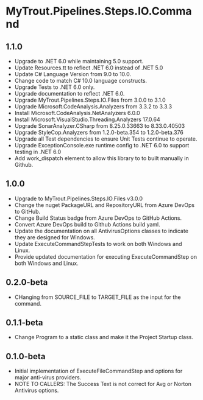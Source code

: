 # MyTrout.Pipelines.Steps.IO.Command

## 1.1.0
 - Upgrade to .NET 6.0 while maintaining 5.0 support.
 - Update Resources.tt to reflect .NET 6.0 instead of .NET 5.0
 - Update C# Language Version from 9.0 to 10.0.
 - Change code to match C# 10.0 language constructs.
 - Upgrade Tests to .NET 6.0 only.
 - Upgrade documentation to reflect .NET 6.0.
 - Upgrade MyTrout.Pipelines.Steps.IO.Files from 3.0.0 to 3.1.0
 - Upgrade Microsoft.CodeAnalysis.Analyzers from 3.3.2 to 3.3.3
 - Install Microsoft.CodeAnalysis.NetAnalyzers 6.0.0
 - Install Microsoft.VisualStudio.Threading.Analyzers 17.0.64
 - Upgrade SonarAnalyzer.CSharp from 8.25.0.33663 to 8.33.0.40503
 - Upgrade StyleCop.Analyzers from 1.2.0-beta.354 to 1.2.0-beta.376
 - Upgrade all Test dependencies to ensure Unit Tests continue to operate.
 - Upgrade ExceptionConsole.exe runtime config to .NET 6.0 to support testing in .NET 6.0
 - Add work_dispatch element to allow this library to to built manually in Github.

## 1.0.0
- Upgrade to MyTrout.Pipelines.Steps.IO.Files v3.0.0
- Change the nuget PackageURL and RepositoryURL from Azure DevOps to GitHub.
- Change Build Status badge from Azure DevOps to GitHub Actions.
- Convert Azure DevOps build to Github Actions build yaml.
- Update the documentation on all AntivirusOptions classes to indicate they are designed for Windows.
- Update ExecuteCommandStepTests to work on both Windows and Linux.
- Provide updated documentation for executing ExecuteCommandStep on both Windows and Linux.

## 0.2.0-beta
- CHanging from SOURCE_FILE to TARGET_FILE as the input for the command.

## 0.1.1-beta
- Change Program to a static class and make it the Project Startup class.

## 0.1.0-beta
- Initial implementation of ExecuteFileCommandStep and options for major anti-virus providers.
- NOTE TO CALLERS: The Success Text is not correct for Avg or Norton Antivirus options.